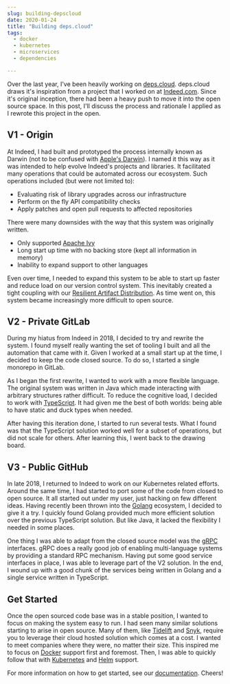 ```yaml
---
slug: building-depscloud
date: 2020-01-24
title: "Building deps.cloud"
tags:
  - docker
  - kubernetes
  - microservices
  - dependencies

---
```


Over the last year, I've been heavily working on [deps.cloud](https://deps.cloud).
deps.cloud draws it's inspiration from a project that I worked on at [Indeed.com](https://indeed.com).
Since it's original inception, there had been a heavy push to move it into the open source space.
In this post, I'll discuss the process and rationale I applied as I rewrote this project in the open.

<!--more-->

## V1 - Origin

At Indeed, I had built and prototyped the process internally known as Darwin (not to be confused with [Apple's Darwin](https://en.wikipedia.org/wiki/Darwin_(operating_system))).
I named it this way as it was intended to help evolve Indeed's projects and libraries.
It facilitated many operations that could be automated across our ecosystem.
Such operations included (but were not limited to):

* Evaluating risk of library upgrades across our infrastructure
* Perform on the fly API compatibility checks
* Apply patches and open pull requests to affected repositories

There were many downsides with the way that this system was originally written.

* Only supported [Apache Ivy](https://ant.apache.org/ivy/)
* Long start up time with no backing store (kept all information in memory)
* Inability to expand support to other languages

Even over time, I needed to expand this system to be able to start up faster and reduce load on our version control system.
This inevitably created a tight coupling with our [Resilient Artifact Distribution](https://www.youtube.com/watch?v=lDXdf5q8Yw8).
As time went on, this system became increasingly more difficult to open source.

## V2 - Private GitLab

During my hiatus from Indeed in 2018, I decided to try and rewrite the system.
I found myself really wanting the set of tooling I built and all the automation that came with it.
Given I worked at a small start up at the time, I decided to keep the code closed source.
To do so, I started a single monorepo in GitLab.

As I began the first rewrite, I wanted to work with a more flexible language.
The original system was written in Java which made interacting with arbitrary structures rather difficult.
To reduce the cognitive load, I decided to work with [TypeScript](https://www.typescriptlang.org/).
It had given me the best of both worlds: being able to have static and duck types when needed.

After having this iteration done, I started to run several tests.
What I found was that the TypeScript solution worked well for a subset of operations, but did not scale for others.
After learning this, I went back to the drawing board.

## V3 - Public GitHub

In late 2018, I returned to Indeed to work on our Kubernetes related efforts.
Around the same time, I had started to port some of the code from closed to open source.
It all started out under my user, just hacking on few different ideas.
Having recently been thrown into the [Golang](https://golang.org/) ecosystem, I decided to give it a try.
I quickly found Golang provided much more efficient solution over the previous TypeScript solution.
But like Java, it lacked the flexibility I needed in some places.

One thing I was able to adapt from the closed source model was the [gRPC](https://grpc.io/) interfaces.
gRPC does a really good job of enabling multi-language systems by providing a standard RPC mechanism. 
Having put some good service interfaces in place, I was able to leverage part of the V2 solution.
In the end, I wound up with a good chunk of the services being written in Golang and a single service written in TypeScript.

## Get Started

Once the open sourced code base was in a stable position, I wanted to focus on making the system easy to run.
I had seen many similar solutions starting to arise in open source.
Many of them, like [Tidelift](https://tidelift.com/) and [Snyk](https://snyk.io/), require you to leverage their cloud hosted solution which comes at a cost.
I wanted to meet companies where they were, no matter their size.
This inspired me to focus on [Docker](https://www.docker.com/) support first and foremost.
Then, I was able to quickly follow that with [Kubernetes](http://kubernetes.io/) and [Helm](https://helm.sh/) support.

For more information on how to get started, see our [documentation](https://deps.cloud/docs/).
Cheers!
